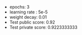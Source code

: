 
* epochs: 3
* learning rate : 5e-5
* weight decay: 0.01
* Test public score: 0.92
* Test private score: 0.9223333333
